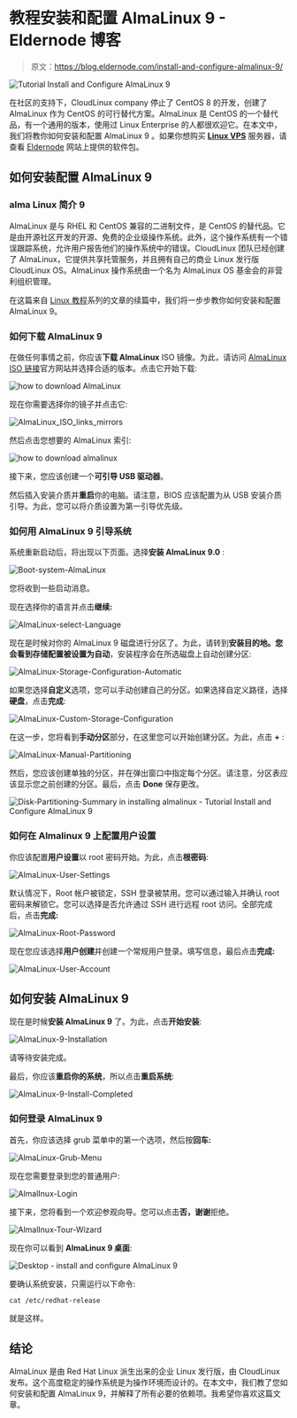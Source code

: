 # 教程安装和配置 AlmaLinux 9 - Eldernode 博客

> 原文：<https://blog.eldernode.com/install-and-configure-almalinux-9/>

![Tutorial Install and Configure AlmaLinux 9](img/51f47a62727521fb921909ae38c977ee.png)

在社区的支持下，CloudLinux company 停止了 CentOS 8 的开发，创建了 AlmaLinux 作为 CentOS 的可行替代方案。AlmaLinux 是 CentOS 的一个替代品，有一个通用的版本，使用过 Linux Enterprise 的人都很欢迎它。在本文中，我们将教你如何安装和配置 AlmaLinux 9 。如果你想购买 **[Linux VPS](https://eldernode.com/linux-vps/)** 服务器，请查看 [Eldernode](https://eldernode.com/) 网站上提供的软件包。

## **如何安装配置 AlmaLinux 9**

### **alma Linux 简介 9**

AlmaLinux 是与 RHEL 和 CentOS 兼容的二进制文件，是 CentOS 的替代品。它是由开源社区开发的开源、免费的企业级操作系统。此外，这个操作系统有一个错误跟踪系统，允许用户报告他们的操作系统中的错误。CloudLinux 团队已经创建了 AlmaLinux，它提供共享托管服务，并且拥有自己的商业 Linux 发行版 CloudLinux OS。AlmaLinux 操作系统由一个名为 AlmaLinux OS 基金会的非营利组织管理。

在这篇来自 [Linux 教程](https://blog.eldernode.com/tag/linux/)系列的文章的续篇中，我们将一步步教你如何安装和配置 AlmaLinux 9。

### **如何下载 AlmaLinux 9**

在做任何事情之前，你应该**下载 AlmaLinux** ISO 镜像。为此，请访问 [AlmaLinux ISO 链接](https://mirrors.almalinux.org/isos.html)官方网站并选择合适的版本。点击它开始下载:

![how to download AlmaLinux](img/a88f997a22934018bfe5ab2da02d7203.png)

现在你需要选择你的镜子并点击它:

![AlmaLinux_ISO_links_mirrors](img/e70658a5b4fd03ed2e17fef37739cafc.png)

然后点击您想要的 AlmaLinux 索引:

![how to download almalinux](img/77aa1666ca68129340a0f7a205b9a84b.png)

接下来，您应该创建一个**可引导 USB 驱动器**。

然后插入安装介质并**重启**你的电脑。请注意，BIOS 应该配置为从 USB 安装介质引导。为此，您可以将介质设置为第一引导优先级。

### **如何用 AlmaLinux 9** 引导系统

系统重新启动后，将出现以下页面。选择**安装 AlmaLinux 9.0** :

![Boot-system-AlmaLinux](img/991215231b109731e1733eb6355cc532.png)

您将收到一些启动消息。

现在选择你的语言并点击**继续:**

![AlmaLinux-select-Language](img/8a80458a95f125cefff0184ccbc48a36.png)

现在是时候对你的 AlmaLinux 9 磁盘进行分区了。为此，请转到**安装目的地。**您会看到存储配置被设置为**自动**，安装程序会在所选磁盘上自动创建分区:

![AlmaLinux-Storage-Configuration-Automatic](img/eabf5b199fbf96ad1a729ce9a44c9bf7.png)

如果您选择**自定义**选项，您可以手动创建自己的分区。如果选择自定义路径，选择**硬盘**，点击**完成**:

![AlmaLinux-Custom-Storage-Configuration](img/4cda91fcf0387fc225855668bfff11a9.png)

在这一步，您将看到**手动分区**部分，在这里您可以开始创建分区。为此，点击 **+** :

![AlmaLinux-Manual-Partitioning](img/fc574bb2d9af7557d5e90ea4cda355a7.png)

然后，您应该创建单独的分区，并在弹出窗口中指定每个分区。请注意，分区表应该显示您之前创建的分区。最后，点击 **Done** 保存更改。

![Disk-Partitioning-Summary in installing almalinux - Tutorial Install and Configure AlmaLinux 9](img/942b9895acd92983475d687884a9e9e8.png)

### **如何在 Almalinux 9 上配置用户设置**

你应该配置**用户设置**以 root 密码开始。为此，点击**根密码**:

![AlmaLinux-User-Settings](img/202cd2b39aa28a111ca42262970fc28a.png)

默认情况下，Root 帐户被锁定，SSH 登录被禁用。您可以通过输入并确认 root 密码来解锁它。您可以选择是否允许通过 SSH 进行远程 root 访问。全部完成后，点击**完成:**

![AlmaLinux-Root-Password](img/d8d272c17516179acb75890d4501fec2.png)

现在您应该选择**用户创建**并创建一个常规用户登录。填写信息，最后点击**完成:**

![AlmaLinux-User-Account](img/9a7fb3300e7a89f3c22577da0b28417d.png)

## **如何安装 AlmaLinux 9**

现在是时候**安装 AlmaLinux 9** 了。为此，点击**开始安装**:

![AlmaLinux-9-Installation](img/3d9beeb66f0d0fd7290ab18930944f18.png)

请等待安装完成。

最后，你应该**重启你的系统**，所以点击**重启系统**:

![AlmaLinux-9-Install-Completed](img/7a6ee898b21b60b022e934eb1b776776.png)

### **如何登录 AlmaLinux 9**

首先，你应该选择 grub 菜单中的第一个选项，然后按**回车:**

![AlmaLinux-Grub-Menu](img/eb572b45b3ed2453dd69683ff847e8a3.png)

现在您需要登录到您的普通用户:

![AlmalInux-Login](img/dab6de470ce5d86fad0e07aeeb956525.png)

接下来，您将看到一个欢迎参观向导。您可以点击**否，谢谢**拒绝。

![AlmalInux-Tour-Wizard](img/e98eb5ea6f853522913c33aef7a4ff47.png)

现在你可以看到 **AlmaLinux 9 桌面**:

![Desktop - install and configure AlmaLinux 9](img/b5528312a730a204c2781a2270bf04fd.png)

要确认系统安装，只需运行以下命令:

```
cat /etc/redhat-release
```

就是这样。

## 结论

AlmaLinux 是由 Red Hat Linux 派生出来的企业 Linux 发行版，由 CloudLinux 发布。这个高度稳定的操作系统是为操作环境而设计的。在本文中，我们教了您如何安装和配置 AlmaLinux 9，并解释了所有必要的依赖项。我希望你喜欢这篇文章。